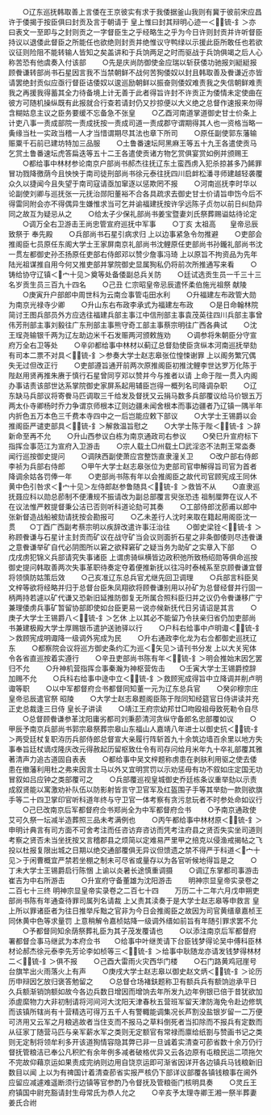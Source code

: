 <!-- { "loadSidebar": true } -->
　　○辽东巡抚韩取善上言倭在王京彼实有求于我倭据釜山我则有冀于彼前宋应昌许于倭揭于按臣俱曰封贡及言于朝请于  皇上惟曰封其辩明心迹一＜锍-釒＞亦曰表文一至即与之封则贡之一字督臣生之乎经略生之乎为今日许则封贡并许听督臣持议以退倭此督臣之所能任也欲绝则封贡并绝惟议守鸭绿以示援此臣所敢任也若欲议征则险阻不能转输人皆知之矣盖讲和于兵饷两足之时而驱战于兵饷俱竭之后人心称苦恐有他虞奏入付该部
　　○先是庆尚防御使金应瑞以斩获倭功驰报刘綎綎报顾餋谦转部尚书石星因言我不当禁朝鲜不战何苦狥倭奴以封且韩取善及餋谦近亦皆请罢绝封贡似应亟行督臣诘倭奴以逡巡励朝鲜以振奋则倭奴难责我之失信朝鲜难责我之再援我得蓄其全力待备境上计无善于此者得旨许封不许贡正为倭情未定使曲在彼方可随机操纵既有此报就合行查若请封仍又抄掠便以大义绝之总督作速报来勿得含糊姑息主议之臣务要缓不忘备急不张皇
　　○乙酉河南道掌道御史甘士价条上计吏八事一责成部院一责成抚按一责成司道一责成郡守谓期得其人也一资格当略一夤缘当杜一实政当稽一人才当惜谓期尽其法也章下所司
　　○原任副使郭东藩输赈粟千石前已建坊特加三品服
　　○土鲁番速坛阿黑麻王等五十九王各遣使贡马乞赏土鲁番速坛虎答扁迭等五十二王各遣使贡诸方物乞赏俱宴赏如例并颁赐王
　　○都给事中林材参论南京户部尚书郝杰往抚辽东土蛮西虏入犯杀掠甚多乃餙罪冒功戮降徼荫今且怏怏于南司徒刑部尚书徐元泰往抚四川启衅松潘寻师建越轻袭覆众久以捷闻今且失望于南司寇请亟加窜逐以惩欺罔不报
　　○河南巡抚李时华以论副使刘卿与巡抚张一元抚治郧阳董裕不合各具疏求去御史甘士价请旨申饬今后不得雷同附会亦不得偶异生嫌惟求当可乞并谕福建抚按许孚远陈子贞勿以前日纠劾异同之故互为疑忌从之
　　○给太子少保礼部尚书姜宝暨妻刘氏祭葬赐谥姑待论定
　　○调万全右卫游击王尚忠管宣府巡抚中军事
　　○丁亥  太祖高　　皇帝忌辰致祭于  奉先殿
　　○兵部尚书石星引病求归  上以边事紧急令勿推避
　　○吏部会推阁臣七员原任东阁大学士王家屏南京礼部尚书沈鲤原任吏部尚书孙鑨礼部尚书沈一贯左都御史孙丕扬原任吏部右侍郎邓以赞少詹事冯琦  上以原旨不拘资品为先年陆光祖谋推自用今何又推吏部并掌院御史显属狥私仍将前次所推通写来看
　　○铸给协守辽镇＜宀十见＞奠等处备倭副总兵关防
　　○廷试选贡生员一千三十三名岁贡生员三百九十四名
　　○己丑  仁宗昭皇帝忌辰遣怀柔伯施光祖祭  献陵
　　○庚寅升户部郎中周世科为云南佥事管屯田水利
　　○升福建左布政管大勋为南京光禄寺少卿
　　○升山东右布政李承式为福建左布政
　　○是日命翰林院简讨王图兵部员外方应选往福建兵部主事江中信刑部主事袁茂英往四川兵部主事曾伟芳刑部主事刘毅往广东刑部主事熊守奇工部主事蔡宗明往广西各典试
　　○沈王珵尧输银千两为辽左助边米千石发赈两河颁敕旌劝
　　○调参将朱朝臣分守宣府万全右卫等处
　　○辛卯都给事中林材以蓟辽总督劾使臣贪纵本河南巡抚举劾有司本二票不对具＜锍-釒＞参奏大学士赵志皋张位惶悚谢罪  上以阁务繁冗偶失无过但改正行
　　○吏部遵旨通开前两次原推阁臣初推沈鲤李世达罗万化陈于陛赵用贤再推朱赓于慎行石星曾同亨邓以赞并今与推者以请  上命于陛一贯入内阁办事诘责该部世达系掌院御史家屏系起用辅臣岂得一概列名司降调杂职
　　○辽东缺马兵部议将寄餋马匹调取三千给发及督抚又云捐马数多兵部覆议给马价银五万两太仆寺卿杨时乔力争谓京师根本辽则边疆未闻舍根本而事边疆者乃辽镇一隅半年内折色五万本色三千费本寺四中之一后岂能应敕下部议
　　○大学士王锡爵以会推阁臣严谴吏部具＜锍-釒＞解救温旨慰之
　　○大学士陈于陛＜锍-釒＞辞新命至再不允
　　○升山西参议白栋为南京通政司右参议
　　○癸巳升宣府标下指挥佥事范江为宣府入卫游击
　　○宗人载土□州载土□武淫恣不法荆王常泴奏闻行巡按御史提问
　　○调陕西副使萧应宫整饬直隶潼关卫
　　○改户部右侍郎李祯为兵部右侍郎
　　○甲午大学士赵志皋张位为吏部司官申解得旨司官为首者降调余姑各罚俸一年
　　○吏部尚书陈有年以会推阁臣之故代司官顾宪成王同休黄中色引咎求＜宀十见＞左侍郎赵参鲁随具＜锍-釒＞救皆不从
　　○直隶巡抚聂应科以勋总莭制不便漕规不振请改为副总部覆言臾张恐违  祖制厘弊在议人不在议法惟严敕提督秉公洁已否则听科道论劾可其奏
　　○工部侍郎沈莭甫以郎中张新督造战船被劾请抚按会勘报可
　　○乙未差行人沈时来取在籍起用阁臣沈一贯　　○丁酉广西副考蔡宗明以疾辞改遣许事汪治往
　　○御史梁铨＜锍-釒＞称顾餋谦与石星计主封贡而矿议在战守矿当会议则面折石星之非条御倭则尽违餋谦之意餋谦举矿自代必阴图所以窘之欲释窘矿之疑当务为助矿之实章入下部
　　○戊戌虏犯锦义兵部请究失事诸臣  上谓虏骑纵横皆边政积弛所致杨绍勋等俱命巡按御史提问韩取善两次失事革职待奏定夺着便推新抚以往冯时泰械系至京顾餋谦宜督将领慎防姑策后效
　　○己亥准辽东总兵官尤继先回卫调理
　　○兵部言科臣吴文梓等欲将经略并归于总督台臣朱凤翔欲将顾餋谦别用以孙矿为总督经督并行固一柄两持若遽以矿代谦又恐新旧延推防御复无所属合照科臣归并之议仍令餋谦移广宁兼理倭虏兵事矿暂留协部即使如台臣更易一说亦候新抚代日另请诏是其言
　　○庚子大学士王锡爵八＜锍-釒＞乞休  上以其必不能留乃令扶亲归省仍加吏部尚书兼建极殿大学士厚赐银币遣护送驰驿以行
　　○户科右给事中卢明诹＜锍-釒＞救顾宪成明诹降一级调外宪成为民
　　○升右通政李化龙为右佥都御史巡抚辽东
　　○都察院会议将巡方御史条约汇为巡＜矢见＞请刊书分发  上以大关宪体令各省直巡按着实遵行
　　○辛丑吏部尚书陈有年＜锍-釒＞明会推始末因乞罢归不允
　　○升神机营指挥佥事秦瀚为神枢营佐击　　○壬寅大学士王锡爵控辞加赐不允
　　○兵科右给事中逯中立＜锍-釒＞救顾宪成得旨中立降调并削卢明诹等职
　　○以中军都督府佥书都督同知董一元为辽东总兵官
　　○癸卯穆宗庄皇帝忌辰遣官祭  昭陵
　　○大学士赵志皋题阁臣陈于陛同知经筵官日侍讲读并充正史总裁逢三日侍  皇长子讲读
　　○靖江王府宗幼邦廿□吻殴祖母致死勒令自尽
　　○总督顾餋谦参革沈阳庸劣都司刘秉莭清河贪纵守备郎名忠部覆如议
　　○甲辰予南京兵部尚书郭宗皋祭葬宗皋山东福山人嘉靖八年进士以御史抗＜锍-釒＞两受廷杖复职洊历兵部侍郎总督宣大亲履行阵斩首九十余筑边墙百余里以地方失事奉旨廷杖谪戍隆庆改元得赦起历留枢致仕令有司存问给月米年九十卒礼部覆其雅著清声力追古道固自表表
　　○都给事中吴文梓题称虏患在剥肤利用驱之使去倭患在撤藩利用杜之弗来因言士马以外又宜明赏罚以示劝惩毋有功不叙如庄定国无功冒叙如吕应钟之类部覆可之
　　○兵部覆巡视皇城御史乔廷栋条议重举劾以示责成叙贤能以寓激劝补队伍以防影射皆言守卫官军及红盔围子手等其举劾一款则欲旗手等二十四卫掌印官听科道年终与守卫官一体考察有贪污怠玩者不时参处命如议行
　　○己巳改南京后军都督府佥书郑尚全为中军都督府佥书
　　○予南京通政使艾可久祭一坛减半造葬照三品未考满例也
　　○丙午都给事中林材原＜锍-釒＞申明计典言有司方面不可舍考注而任咨访弃咨访而凭考注府县之贤否失实坐司道则考察之贤否未当坐抚按又言稽郡县之烦简以定难易严里甲之掊克以侵渔戒揭帖之飞投以杜报复限出城之日期以绝交通部覆俱无异议但馈遗之禁不得严于科道＜宀十见＞于闲曹概宜严禁若坐棚之制未可尽省或量存以为各官听候地得旨是之
　　○丁未大学士王锡爵启行陈悃  上谕以炎暑长途慎重调摄
　　○调辽东掌都司事游击崔吉为中右所游击
　　○升宣府守备董雄为沈阳游击
　　明神宗显皇帝实录卷之二百七十三终
明神宗显皇帝实录卷之二百七十四
　　万历二十二年六月戊申朔吏部尚书陈有年通查待罪司属列名请裁  上乂责其渎奏于是大学士赵志皋等申救言  皇上所以罪诸臣者为往日推举斥黜之官非为今日会推阁臣之故因为司官黄缙章嘉桢王同休黄中色等求量罚  上意稍解令嘉桢姑降一级调外缙如前旨有年随引罪求罢不允
　　○予都督同知余荫祭葬礼臣为其子茂发覆请也
　　○以添注南京后军都督府署都督佥事马继武为本府佥书　　○给事中叶继羙请下台臣钱梦得论吴中傅科臣林材论郝杰徐元泰李先芳论李如桢等三＜锍-釒＞给事中耿随龙亦请发钱梦得林材二＜锍-釒＞俱不报
　　○己酉大雷雨火灾西华门楼
　　○石门路黄鸡冠崖号台旗竿出火雨落火上有声
　　○庚戌大学士赵志皋以御史赵文炳＜锍-釒＞论历历申辩因乞放归褒答勉留之
　　○总督仓场褚鈇题称卫有额兵兵有额饷迨承平日久兵额渐销饷额如故今各边兵数日增因而增饷去年所发九边年例银已倍于昔犹欲加添虗縻物力大非初制请将河间河大沈阳天津春秋五营班军留天津防海免令赴边修筑而该镇所辖尚有十营精选可得万五千人有警輙能调集况长芦割没盐银岁留一二万便可济用又云军之月粮逃故者当住支而不报马之草料倒死者当扣除而不报兵有定数而从征家丁随营马匹与亲军薪水军之类则无定额官有常禄而廪给纸劄与赞画书记之类则无定制将领牟利多开该道狥情容隐其弊已非一旦诚着实清查可莭省数十余万仍行督抚管粮洁已奉公凡积贮有余年例多减者破格优异又云各边原有屯粮民运二项拖欠不完故仰藉京运如果责成完纳则边用自饶京运即可渐省因详开各边镇兵马钱粮新旧数目以闻  上以为有禆国计着清查莭省实报严核仍下部详议部覆各镇钱粮事在阃外应留应减遽难遥断须行边镇等官参酌乃令督抚及管粮衙门核明具奏
　　○灵丘王府镇国中尉充豁请封生母常氏为恭人允之
　　○辛亥予太理寺卿王湘一祭半葬妻姜氏合祔
